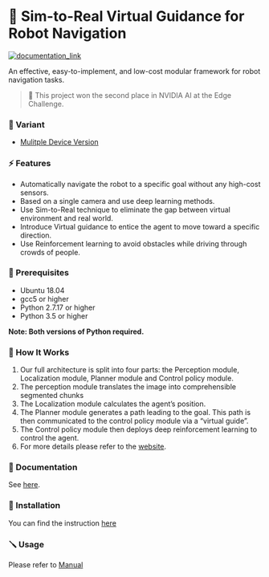 # 🤖 Sim-to-Real Virtual Guidance for Robot Navigation

[![documentation_link](https://img.shields.io/badge/docs-online-brightgreen.svg)](https://kaichen1008.github.io/Sim-to-Real-Virtual-Guidance-for-Robot-Navigation/)

An effective, easy-to-implement, and low-cost modular framework for robot navigation tasks.

> 🏅 This project won the second place in NVIDIA AI at the Edge Challenge.


### 💾 Variant
- [Mulitple Device Version](https://github.com/KaiChen1008/Vision-Based-Autonomous-Navigation-Robot)

### ⚡️ Features

- Automatically navigate the robot to a specific goal without any high-cost sensors.
- Based on a single camera and use deep learning methods.
- Use Sim-to-Real technique to eliminate the gap between virtual environment and real world.
- Introduce Virtual guidance to entice the agent to move toward a specific direction.
- Use Reinforcement learning to avoid obstacles while driving through crowds of people.

### 📎 Prerequisites

- Ubuntu 18.04
- gcc5 or higher
- Python 2.7.17 or higher
- Python 3.5 or higher

**Note: Both versions of Python required.**

### 🔧 How It Works

<!-- ![](https://i.imgur.com/fd0u5ws.png) -->

1. Our full architecture is split into four parts: the Perception module, Localization module, Planner module and Control policy module.
2.  The perception module translates the image into comprehensible segmented chunks
3. The Localization module calculates the agent’s position.
4. The Planner module generates a path leading to the goal. This path is then communicated to the control policy module via a “virtual guide”. 
5. The Control policy module then deploys deep reinforcement learning to control the agent. 
6. For more details please refer to the [website](https://www.hackster.io/do-you-wanna-build-a-snowman/sim-to-real-virtual-guidance-for-robot-navigation-71e54a).

### 📖 Documentation

See [here](https://kaichen1008.github.io/Sim-to-Real-Virtual-Guidance-for-Robot-Navigation/).

### 🔨 Installation

You can find the instruction [here](https://kaichen1008.github.io/Sim-to-Real-Virtual-Guidance-for-Robot-Navigation/installation/ros.html)

### 🪛 Usage

Please refer to [Manual](https://kaichen1008.github.io/Sim-to-Real-Virtual-Guidance-for-Robot-Navigation/usage/build_map.html)

